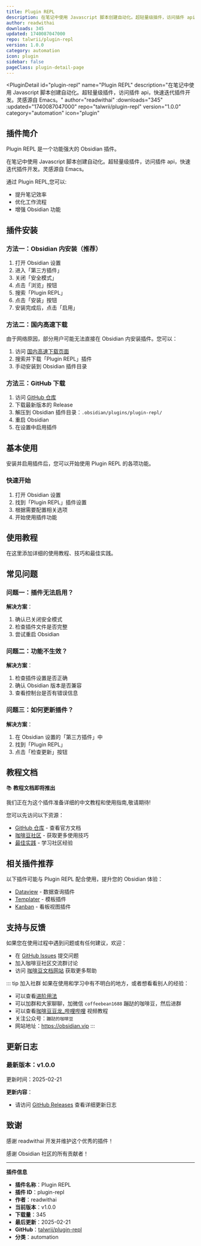 ```yaml
---
title: Plugin REPL
description: 在笔记中使用 Javascript 脚本创建自动化。超轻量级插件，访问插件 api，快速迭代插件开发。灵感源自 Emacs。
author: readwithai
downloads: 345
updated: 1740087047000
repo: talwrii/plugin-repl
version: 1.0.0
category: automation
icon: plugin
sidebar: false
pageClass: plugin-detail-page
---
```


<PluginDetail
  id="plugin-repl"
  name="Plugin REPL"
  description="在笔记中使用 Javascript 脚本创建自动化。超轻量级插件，访问插件 api，快速迭代插件开发。灵感源自 Emacs。"
  author="readwithai"
  :downloads="345"
  :updated="1740087047000"
  repo="talwrii/plugin-repl"
  version="1.0.0"
  category="automation"
  icon="plugin"
>

<!-- AUTO_GENERATED_START -->
## 插件简介

Plugin REPL 是一个功能强大的 Obsidian 插件。

在笔记中使用 Javascript 脚本创建自动化。超轻量级插件，访问插件 api，快速迭代插件开发。灵感源自 Emacs。

通过 Plugin REPL,您可以:

- 提升笔记效率
- 优化工作流程
- 增强 Obsidian 功能

<!-- AUTO_GENERATED_END -->

<!-- AUTO_GENERATED_START -->
## 插件安装

### 方法一：Obsidian 内安装（推荐）

1. 打开 Obsidian 设置
2. 进入「第三方插件」
3. 关闭「安全模式」
4. 点击「浏览」按钮
5. 搜索「Plugin REPL」
6. 点击「安装」按钮
7. 安装完成后，点击「启用」

### 方法二：国内高速下载

由于网络原因，部分用户可能无法直接在 Obsidian 内安装插件。您可以：

1. 访问 [国内高速下载页面](/zh/documentation/obsidian-plugins-download.html)
2. 搜索并下载「Plugin REPL」插件
3. 手动安装到 Obsidian 插件目录

### 方法三：GitHub 下载

1. 访问 [GitHub 仓库](https://github.com/talwrii/plugin-repl)
2. 下载最新版本的 Release
3. 解压到 Obsidian 插件目录：`.obsidian/plugins/plugin-repl/`
4. 重启 Obsidian
5. 在设置中启用插件

## 基本使用

安装并启用插件后，您可以开始使用 Plugin REPL 的各项功能。

### 快速开始

1. 打开 Obsidian 设置
2. 找到「Plugin REPL」插件设置
3. 根据需要配置相关选项
4. 开始使用插件功能

<!-- AUTO_GENERATED_END -->

<!-- CUSTOM_CONTENT_START:tutorial -->
## 使用教程

在这里添加详细的使用教程、技巧和最佳实践。

<!-- CUSTOM_CONTENT_END:tutorial -->

<!-- SHARED_CONTENT_START -->
## 常见问题

### 问题一：插件无法启用？

**解决方案**：
1. 确认已关闭安全模式
2. 检查插件文件是否完整
3. 尝试重启 Obsidian

### 问题二：功能不生效？

**解决方案**：
1. 检查插件设置是否正确
2. 确认 Obsidian 版本是否兼容
3. 查看控制台是否有错误信息

### 问题三：如何更新插件？

**解决方案**：
1. 在 Obsidian 设置的「第三方插件」中
2. 找到「Plugin REPL」
3. 点击「检查更新」按钮

## 教程文档

📚 **教程文档即将推出**

我们正在为这个插件准备详细的中文教程和使用指南,敬请期待!

您可以先访问以下资源：
- [GitHub 仓库](https://github.com/talwrii/plugin-repl) - 查看官方文档
- [咖啡豆社区](/zh/bases/) - 获取更多使用技巧
- [最佳实践](/zh/best-practices/) - 学习社区经验

## 相关插件推荐

以下插件可能与 Plugin REPL 配合使用，提升您的 Obsidian 体验：

- [Dataview](/zh/plugins/dataview.html) - 数据查询插件
- [Templater](/zh/plugins/templater-obsidian.html) - 模板插件
- [Kanban](/zh/plugins/obsidian-kanban.html) - 看板视图插件

## 支持与反馈

如果您在使用过程中遇到问题或有任何建议，欢迎：

- 在 [GitHub Issues](https://github.com/talwrii/plugin-repl/issues) 提交问题
- 加入咖啡豆社区交流群讨论
- 访问 [咖啡豆文档网站](https://obsidian.vip) 获取更多帮助

::: tip 加入社群
如果在使用和学习中有不明白的地方，或者想看看别人的经验：
- 可以查看[进阶用法](/zh/advanced)
- 可以加群和大家聊聊，加微信 `coffeebean1688` 蹦跶的咖啡豆，然后进群
- 可以查看[咖啡豆豆龙_哔哩哔哩](https://space.bilibili.com/618777356) 视频教程
- 关注公众号：`蹦跶的咖啡豆`
- 网站地址：https://obsidian.vip
:::
<!-- SHARED_CONTENT_END -->

<!-- AUTO_GENERATED_START -->
## 更新日志

### 最新版本：v1.0.0

更新时间：2025-02-21

**更新内容**：
- 请访问 [GitHub Releases](https://github.com/talwrii/plugin-repl/releases) 查看详细更新日志

## 致谢

感谢 readwithai 开发并维护这个优秀的插件！

感谢 Obsidian 社区的所有贡献者！

---

**插件信息**
- **插件名称**：Plugin REPL
- **插件 ID**：plugin-repl
- **作者**：readwithai
- **当前版本**：v1.0.0
- **下载量**：345
- **最后更新**：2025-02-21
- **GitHub**：[talwrii/plugin-repl](https://github.com/talwrii/plugin-repl)
- **分类**：automation
<!-- AUTO_GENERATED_END -->

</PluginDetail>

